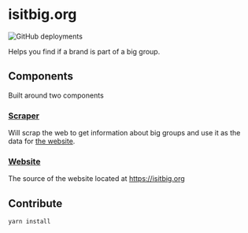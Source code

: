 # isitbig.org

![GitHub deployments](https://img.shields.io/github/deployments/yoannmoinet/isitbig.org/production?label=vercel&logo=vercel&logoColor=white)

Helps you find if a brand is part of a big group.

## Components

Built around two components

### [Scraper](./packages/scraper)

Will scrap the web to get information about big groups and use it as the data for [the website](./packages/website).

### [Website](./packages/website)

The source of the website located at https://isitbig.org

## Contribute

```bash
yarn install
```
